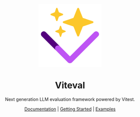 <p align="center">
<img src="https://github.com/viteval/.github/blob/main/assets/viteval-icon.png?raw=true" height="200">
</p>

<h1 align="center">
Viteval
</h1>
<p align="center">
Next generation LLM evaluation framework powered by Vitest.
<p>
<p align="center">
 <a href="https://viteval.dev">Documentation</a> | <a href="https://viteval.dev/guide/">Getting Started</a> | <a href="https://viteval.dev/examples">Examples</a>
</p>

<!-- Add discord -->
<!-- <h3 align="center">
<a href="https://chat.vitest.dev"><i>Get involved!</i></a>
</h3> -->
